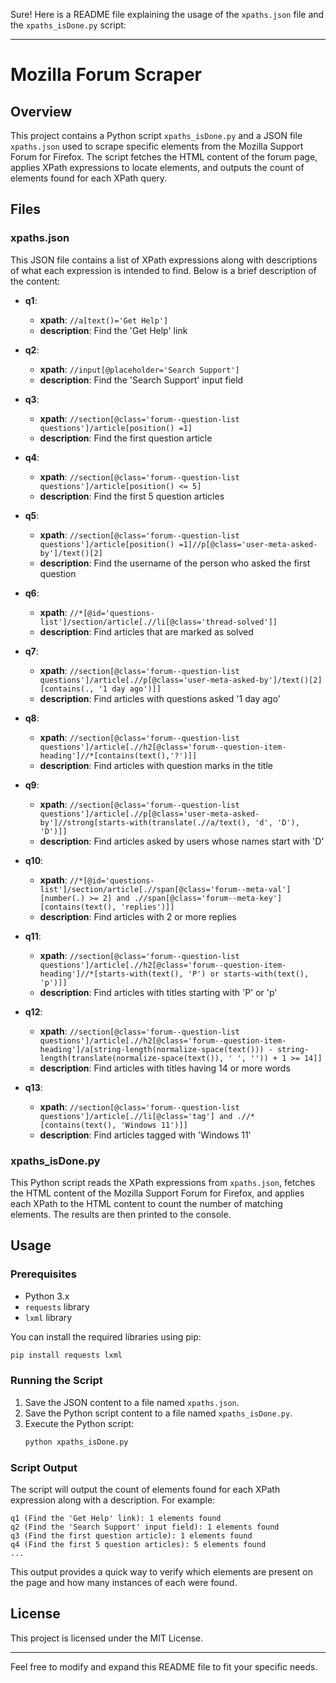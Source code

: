 Sure! Here is a README file explaining the usage of the `xpaths.json` file and the `xpaths_isDone.py` script:

---

# Mozilla Forum Scraper

## Overview

This project contains a Python script `xpaths_isDone.py` and a JSON file `xpaths.json` used to scrape specific elements from the Mozilla Support Forum for Firefox. The script fetches the HTML content of the forum page, applies XPath expressions to locate elements, and outputs the count of elements found for each XPath query.

## Files

### xpaths.json

This JSON file contains a list of XPath expressions along with descriptions of what each expression is intended to find. Below is a brief description of the content:

- **q1**:
  - **xpath**: `//a[text()='Get Help']`
  - **description**: Find the 'Get Help' link

- **q2**:
  - **xpath**: `//input[@placeholder='Search Support']`
  - **description**: Find the 'Search Support' input field

- **q3**:
  - **xpath**: `//section[@class='forum--question-list questions']/article[position() =1]`
  - **description**: Find the first question article

- **q4**:
  - **xpath**: `//section[@class='forum--question-list questions']/article[position() <= 5]`
  - **description**: Find the first 5 question articles

- **q5**:
  - **xpath**: `//section[@class='forum--question-list questions']/article[position() =1]//p[@class='user-meta-asked-by']/text()[2]`
  - **description**: Find the username of the person who asked the first question

- **q6**:
  - **xpath**: `//*[@id='questions-list']/section/article[.//li[@class='thread-solved']]`
  - **description**: Find articles that are marked as solved

- **q7**:
  - **xpath**: `//section[@class='forum--question-list questions']/article[.//p[@class='user-meta-asked-by']/text()[2][contains(., '1 day ago')]]`
  - **description**: Find articles with questions asked '1 day ago'

- **q8**:
  - **xpath**: `//section[@class='forum--question-list questions']/article[.//h2[@class='forum--question-item-heading']//*[contains(text(),'?')]]`
  - **description**: Find articles with question marks in the title

- **q9**:
  - **xpath**: `//section[@class='forum--question-list questions']/article[.//p[@class='user-meta-asked-by']//strong[starts-with(translate(.//a/text(), 'd', 'D'), 'D')]]`
  - **description**: Find articles asked by users whose names start with 'D'

- **q10**:
  - **xpath**: `//*[@id='questions-list']/section/article[.//span[@class='forum--meta-val'][number(.) >= 2] and .//span[@class='forum--meta-key'][contains(text(), 'replies')]]`
  - **description**: Find articles with 2 or more replies

- **q11**:
  - **xpath**: `//section[@class='forum--question-list questions']/article[.//h2[@class='forum--question-item-heading']//*[starts-with(text(), 'P') or starts-with(text(), 'p')]]`
  - **description**: Find articles with titles starting with 'P' or 'p'

- **q12**:
  - **xpath**: `//section[@class='forum--question-list questions']/article[.//h2[@class='forum--question-item-heading']/a[string-length(normalize-space(text())) - string-length(translate(normalize-space(text()), ' ', '')) + 1 >= 14]]`
  - **description**: Find articles with titles having 14 or more words

- **q13**:
  - **xpath**: `//section[@class='forum--question-list questions']/article[.//li[@class='tag'] and .//*[contains(text(), 'Windows 11')]]`
  - **description**: Find articles tagged with 'Windows 11'

### xpaths_isDone.py

This Python script reads the XPath expressions from `xpaths.json`, fetches the HTML content of the Mozilla Support Forum for Firefox, and applies each XPath to the HTML content to count the number of matching elements. The results are then printed to the console.

## Usage

### Prerequisites

- Python 3.x
- `requests` library
- `lxml` library

You can install the required libraries using pip:
```sh
pip install requests lxml
```

### Running the Script

1. Save the JSON content to a file named `xpaths.json`.
2. Save the Python script content to a file named `xpaths_isDone.py`.
3. Execute the Python script:
   ```sh
   python xpaths_isDone.py
   ```

### Script Output

The script will output the count of elements found for each XPath expression along with a description. For example:
```
q1 (Find the 'Get Help' link): 1 elements found
q2 (Find the 'Search Support' input field): 1 elements found
q3 (Find the first question article): 1 elements found
q4 (Find the first 5 question articles): 5 elements found
...
```

This output provides a quick way to verify which elements are present on the page and how many instances of each were found.

## License

This project is licensed under the MIT License.

---

Feel free to modify and expand this README file to fit your specific needs.